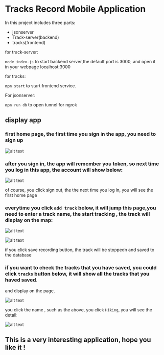 # Tracks Record Mobile Application

In this project includes three parts:

- jsonserver
- Track-server(backend)
- tracks(frontend)



for track-server:

`node index.js` to start backend server,the default port is 3000, and open it in your webpage localhost:3000



for tracks:

`npm start` to start frontend service.



For jsonserver:

`npm run db` to open tunnel for ngrok 

## display app

### first home page, the first time you sign in the app, you need to sign up

![alt text](https://github.com/Wendy-B-Hub/tracksRecord-mobileApp/blob/main/home.jpeg)


### after you sign in, the app will remember you token, so next time you log in this app, the account will show below:

![alt text](https://github.com/Wendy-B-Hub/tracksRecord-mobileApp/blob/main/accountMangament.jpeg.jpeg)


of course, you click sign out, the the next time you log in, you will see the first home page


### everytime you click `add track` below, it will jump this page,you need to enter a track name, the start tracking , the track will display on the map:

![alt text](https://github.com/Wendy-B-Hub/tracksRecord-mobileApp/blob/main/create.jpeg)

![alt text](https://github.com/Wendy-B-Hub/tracksRecord-mobileApp/blob/main/tracking.jpeg)


if you click save recording button, the track will be stoppedn and  saved to the database

### if you want to check the tracks that you have saved, you could click `tracks` button below, it will show all the tracks that you haved saved.

and display on the page,


![alt text](https://github.com/Wendy-B-Hub/tracksRecord-mobileApp/blob/main/listTracks.jpeg)


you click the name , such as the above, you click `Hiking`, you will see the detail:


![alt text](https://github.com/Wendy-B-Hub/tracksRecord-mobileApp/blob/main/showRecord.jpeg)



## This is a very interesting application, hope you like it !



